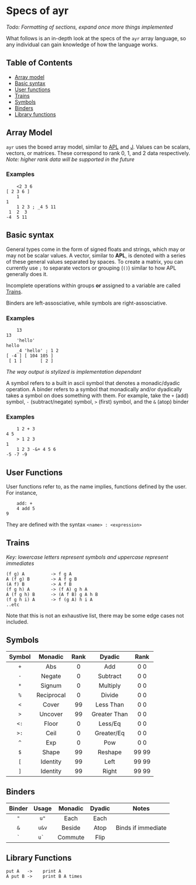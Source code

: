 # Specs of ayr
*Todo: Formatting of sections, expand once more things implemented*

What follows is an in-depth look at the specs of the `ayr` array language, so any individual can gain knowledge of how the language works.

## Table of Contents
* [Array model](#array-model)
* [Basic syntax](#basic-syntax)
* [User functions](#user-functions)
* [Trains](#trains)
* [Symbols](#symbols)
* [Binders](#binders)
* [Library functions](#library-functions)

## Array Model
`ayr` uses the boxed array model, similar to [APL](https://dyalog.com) and [J](https://jsoftware.com). Values can be scalars, vectors, or matrices. These correspond to rank 0, 1, and 2 data respectively. 
<br>*Note: higher rank data will be supported in the future*

### Examples
```
    <2 3 6
[ 2 3 6 ]
    1
1
    1 2 3 ; _4 5 11
 1  2  3
-4  5 11
```

## Basic syntax
General types come in the form of signed floats and strings, which may or may not be scalar values. A vector, similar to **APL**, is denoted with a series of these general values separated by spaces. To create a matrix, you can currently use `;` to separate vectors or grouping (`()`) similar to how APL generally does it.

Incomplete operations within groups **or** assigned to a variable are called [Trains](#trains).

Binders are left-assosciative, while symbols are right-assosciative.

### Examples
```
    13
13
    'hello'
hello
    _4 'hello' ; 1 2
[ -4 ] [ 104 105 ] 
 [ 1 ]       [ 2 ]
```
*The way output is stylized is implementation dependant*

A symbol refers to a built in ascii symbol that denotes a monadic/dyadic operation. A binder refers to a symbol that monadically and/or dyadically takes a symbol on does something with them. For example, take the `+` (add) symbol, `-` (subtract/negate) symbol, `>` (first) symbol, and the `&` (atop) binder

### Examples
```
    1 2 + 3
4 5
    > 1 2 3
1
    1 2 3 -&+ 4 5 6
-5 -7 -9
```

## User Functions
User functions refer to, as the name implies, functions defined by the user. For instance,
```
    add: +
    4 add 5
9
```
They are defined with the syntax `<name> : <expression>`

## Trains
*Key: lowercase letters represent symbols and uppercase represent immediates*

```
(f g) A          -> f g A
A (f g) B        -> A f g B
(A f) B          -> A f B
(f g h) A        -> (f A) g h A
A (f g h) B      -> (A f B) g A h B
(f g h i) A      -> f (g A) h i A
..etc
```
Note that this is not an exhaustive list, there may be some edge cases not included.

## Symbols
|  Symbol  |   Monadic  | Rank |    Dyadic    |  Rank |
|:--------:|:----------:|:----:|:------------:|:-----:|
|  ```+``` |     Abs    |   0  |      Add     |  0 0  |
|  ```-``` |   Negate   |   0  |   Subtract   |  0 0  |
|  ```*``` |   Signum   |   0  |   Multiply   |  0 0  |
|  ```%``` | Reciprocal |   0  |    Divide    |  0 0  |
|  ```<``` |    Cover   |  99  |   Less Than  |  0 0  |
|  ```>``` |   Uncover  |  99  | Greater Than |  0 0  |
| ```<:``` |    Floor   |   0  |    Less/Eq   |  0 0  |
| ```>:``` |    Ceil    |   0  |  Greater/Eq  |  0 0  |
|  ```^``` |     Exp    |   0  |      Pow     |  0 0  |
|  ```$``` |    Shape   |  99  |    Reshape   | 99 99 |
|  ```[``` |  Identity  |  99  |     Left     | 99 99 |
|  ```]``` |  Identity  |  99  |     Right    | 99 99 |

## Binders
|  Binder |   Usage   | Monadic | Dyadic |        Notes       |
|:-------:|:---------:|:-------:|:------:|:------------------:|
| ```"``` |  ```u"``` |   Each  |  Each  |                    |
| ```&``` | ```u&v``` |  Beside |  Atop  | Binds if immediate |
| ``` ` ``` | ```u` ``` | Commute | Flip |                    |

## Library Functions
    put A   ->    print A
    A put B ->    print B A times
